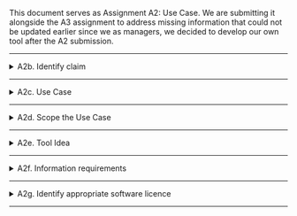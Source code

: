 This document serves as Assignment A2: Use Case. We are submitting it alongside the A3 assignment to address missing information that could not be updated earlier since we as managers, we decided to develop our own tool after the  A2 submission.

---
<details>
  <summary>A2b. Identify claim</summary>

  - **Claim:** To verify if  Reverberation Time T of different rooms comply with acoustic recommendations.
  - **Report Reference:** "CES_BLD_24_0_6_MEP" (p. 21)
  - **Description of claim we wish to check** The idea is to develop a tool to verify if the acoustic environment of different kinds of rooms (meeting rooms, small offices) comply with acoustic criteria for Reverberation Time T.
  - **Justification of selection of our claim** Reverberation Time T is a key parameter in room acoustics, playing a crucial role in creating a suitable indoor environment within buildings.

</details>

---
<details>
  <summary>A2c. Use Case</summary>

  - **How and when we check this claim?** This would be done by extracting rom volumes V and different surface areas S with their corresponding absorption coefficient α of specific rooms and performing Reverberation calculation T using Sabine equation, consequently it would be compared with Reverberation Time recommendations for meeting rooms and offices.
  - **What information does this claim rely on?** It depends on the accurate extraction of room volumes and their boundaries, such as walls and ceilings. Additionally, distinguishing between walls with different finishing layers is crucial, as they have varying sound absorption coefficients that directly impact the calculation of Reverberation Time.
  - **What BIM purpose is required?** All 5 BIM purposes will be included (Gather, Generate, Analyse, Communicate, Realize).

  - **BPMN drawing:**   
  1. Loading of model.
  2. Extraction of data 
  3. Adding missing infromation required to carry out calculation. In this case we dont expect sound absorption coefficient of finishing layer will be defined in model, therefore it will be chosen manually according finishing layer.
  4. Calculation is carried out.
  5. Generation of result and subsequent comparison with acoustic recommendation.


  </details>

---
<details>
  <summary>A2d. Scope the Use Case</summary>

  - **Identify where a new script/fucntion/tool is needed and highlight this in BPMN diagram** 

 1. In first step a script or tool is required to systamize the extraction of ventilation components. This will access and list the required data from the model effectively.
 2. A function is needed here to compare the extracted data from the IFC-model with the MEP-report. The function would guarantee that quantities, dimensions and flow rates match the specifications for design and regulations.
 3. A sript would also include calculations for airflow based on the size of the room and the amount of occupants, which could be incorporated into the validation tool or done separately.



  </details>

---
<details>
  <summary>A2e. Tool Idea</summary>

  - **Describe idea of your OpenBIM ifcOpenShell Tool**   Tool serves for fast extraction and assesment of Reverberation Time to enchance inter-disciplinary workflow between proffesions throughout different stages of project planning.

  - **Business and Societal value:** It has a value in preventing bad acoustic indoor environment. There is a evidence how bad acoustic environment can have adverse effect on human health and work productivity.

  - **Summarizing BPMN diagram:**  Diagram demonstrates representation of workflow of our script. From extraction of data, assesment, subsequent calculation and evaluation in relation to standart recommendations.

 
  </details>

---
<details>
  <summary>A2f. Information requirements</summary>
 
 - **Identification of required information from model**  
 
 Walls 
 
 Ceilings
 
 CurtainWalls
 
 Windows
 
 Floors

  </details>

---
<details>
  <summary>A2g. Identify appropriate software licence</summary>

  </details>

---
